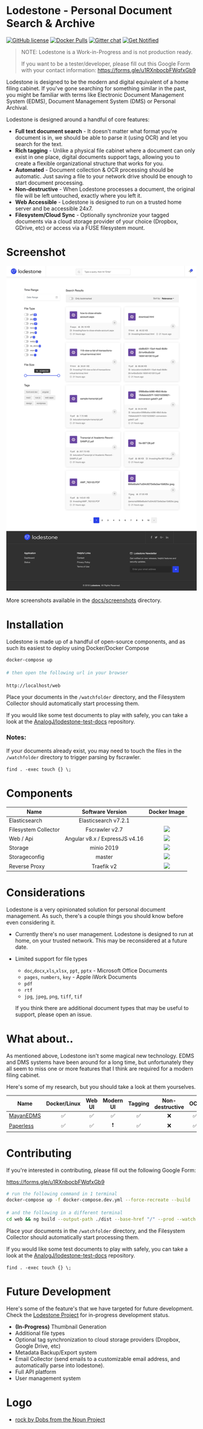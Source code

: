 # Lodestone - Personal Document Search & Archive

[![GitHub license](https://img.shields.io/github/license/AnalogJ/lodestone.svg?style=flat-square)](https://github.com/AnalogJ/lodestone/blob/master/LICENSE)
[![Docker Pulls](https://img.shields.io/docker/pulls/analogj/lodestone.svg?style=flat-square)](https://hub.docker.com/r/analogj/lodestone)
[![Gitter chat](https://img.shields.io/badge/chat-on%20gitter-brightgreen?style=flat-square)](https://gitter.im/lodestone-chat/devs)
[![Get Notified](https://img.shields.io/badge/notify%20me-sign%20up-critical?style=flat-square)](https://forms.gle/u1RXnbocbFWqfxGb9)



> NOTE: Lodestone is a Work-in-Progress and is not production ready.
>
> If you want to be a tester/developer, please fill out this Google Form with your contact information: https://forms.gle/u1RXnbocbFWqfxGb9


Lodestone is designed to be the modern and digital equivalent of a home filing cabinet.
If you've gone searching for something similar in the past, you might be familiar with terms like Electronic Document
Management System (EDMS), Document Management System (DMS) or Personal Archival.

Lodestone is designed around a handful of core features:

- **Full text document search** - It doesn't matter what format you're document is in, we should be able to parse it (using OCR) and let you search for the text.
- **Rich tagging** - Unlike a physical file cabinet where a document can only exist in one place, digital documents support tags, allowing you to create a flexible organizational structure that works for you.
- **Automated** - Document collection & OCR processing should be automatic. Just saving a file to your network drive should be enough to start document processing.
- **Non-destructive** - When Lodestone processes a document, the original file will be left untouched, exactly where you left it.
- **Web Accessible** - Lodestone is designed to run on a trusted home server and be accessible 24x7.
- **Filesystem/Cloud Sync** - Optionally synchronize your tagged documents via a cloud storage provider of your choice (Dropbox, GDrive, etc) or access via a FUSE filesystem mount.

# Screenshot

![Dashboard](docs/screenshots/dashboard.png)

More screenshots available in the [docs/screenshots](docs/screenshots) directory.


# Installation
Lodestone is made up of a handful of open-source components, and as such its easiest to deploy using Docker/Docker Compose

```bash
docker-compose up

# then open the following url in your browser

http://localhost/web

```

Place your documents in the `/watchfolder` directory, and the Filesystem Collector should automatically start processing them.


If you would like some test documents to play with safely, you can take a look at the [AnalogJ/lodestone-test-docs](https://github.com/AnalogJ/lodestone-test-docs)
repository.

### Notes:
If your documents already exist, you may need to touch the files in the `/watchfolder` directory to trigger parsing by fscrawler.

`find . -exec touch {} \;`

# Components

| Name  | Software Version | Docker Image |
| --- | :---: |  :---: |
| Elasticsearch | Elasticsearch v7.2.1 | |
| Filesystem Collector | Fscrawler v2.7 | [![](https://images.microbadger.com/badges/image/analogj/lodestone:fscrawler.svg)](https://microbadger.com/images/analogj/lodestone:fscrawler "Get your own image badge on microbadger.com") |
| Web / Api | Angular v8.x / ExpressJS v4.16 | [![](https://images.microbadger.com/badges/image/analogj/lodestone:web.svg)](https://microbadger.com/images/analogj/lodestone:web "Get your own image badge on microbadger.com") |
| Storage | minio 2019 | [![](https://images.microbadger.com/badges/image/minio/minio.svg)](https://microbadger.com/images/minio/minio "Get your own image badge on microbadger.com") |
| Storageconfig | master | [![](https://images.microbadger.com/badges/image/analogj/lodestone:storageconfig.svg)](https://microbadger.com/images/analogj/lodestone:storageconfig "Get your own image badge on microbadger.com") |
| Reverse Proxy | Traefik v2 | [![](https://images.microbadger.com/badges/image/traefik:v2.0.svg)](https://microbadger.com/images/traefik:v2.0 "Get your own image badge on microbadger.com") |


# Considerations
Lodestone is a very opinionated solution for personal document management. As such, there's a couple things you should know before even considering it.

- Currently there's no user management. Lodestone is designed to run at home, on your trusted network. This may be reconsidered at a future date.
- Limited support for file types
    - `doc`,`docx`,`xls`,`xlsx`, `ppt`, `pptx` - Microsoft Office Documents
    - `pages`, `numbers`, `key` - Apple iWork Documents
    - `pdf`
    - `rtf`
    - `jpg`, `jpeg`, `png`, `tiff`, `tif`

    If you think there are additional document types that may be useful to support, please open an issue.



# What about..

As mentioned above, Lodestone isn't some magical new technology. EDMS and DMS systems have been around for a long time,
but unfortunately they all seem to miss one or more features that I think are required for a modern filing cabinet.

Here's some of my research, but you should take a look at them yourselves.

| Name  | Docker/Linux | Web UI | Modern UI | Tagging | Non-destructive | OCR | Watch Folder | Email Import |
| --- | :---: | :---: | :---: | :---: | :---: | :---: | :---: | :---: |
| [MayanEDMS](https://www.mayan-edms.com/) | :white_check_mark: | :white_check_mark: | :white_check_mark: | :white_check_mark: | :x: | :white_check_mark: | :white_check_mark: | :white_check_mark: |
| [Paperless](https://github.com/the-paperless-project/paperless) | :white_check_mark: | :white_check_mark: | :heavy_exclamation_mark: | :white_check_mark: | :x: | :white_check_mark: | :white_check_mark: | :white_check_mark: |



# Contributing

If you're interested in contributing, please fill out the following Google Form:

https://forms.gle/u1RXnbocbFWqfxGb9


```bash
# run the following command in 1 terminal
docker-compose up -f docker-compose.dev.yml --force-recreate --build

# and the following in a different terminal
cd web && ng build --output-path ./dist --base-href "/" --prod --watch
```

Place your documents in the `/watchfolder` directory, and the Filesystem Collector should automatically start processing them.

If you would like some test documents to play with safely, you can take a look at the [AnalogJ/lodestone-test-docs](https://github.com/AnalogJ/lodestone-test-docs)
repository.

`find . -exec touch {} \;`



# Future Development
Here's some of the feature's that we have targeted for future development. Check the [Lodestone Project](https://github.com/AnalogJ/lodestone/projects/1) for in-progress development status.

- **(In-Progress)** Thumbnail Generation
- Additional file types
- Optional tag synchronization to cloud storage providers (Dropbox, Google Drive, etc)
- Metadata Backup/Export system
- Email Collector (send emails to a customizable email address, and automatically parse into lodestone).
- Full API platform
- User management system



# Logo
- [rock by Dobs from the Noun Project](https://thenounproject.com/term/rock/481051)
